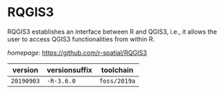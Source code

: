 # RQGIS3

RQGIS3 establishes an interface between R and QGIS3, i.e.,  it allows the user to access QGIS3 functionalities from within R.

*homepage*: <https://github.com/r-spatial/RQGIS3>

version | versionsuffix | toolchain
--------|---------------|----------
``20190903`` | ``-R-3.6.0`` | ``foss/2019a``

